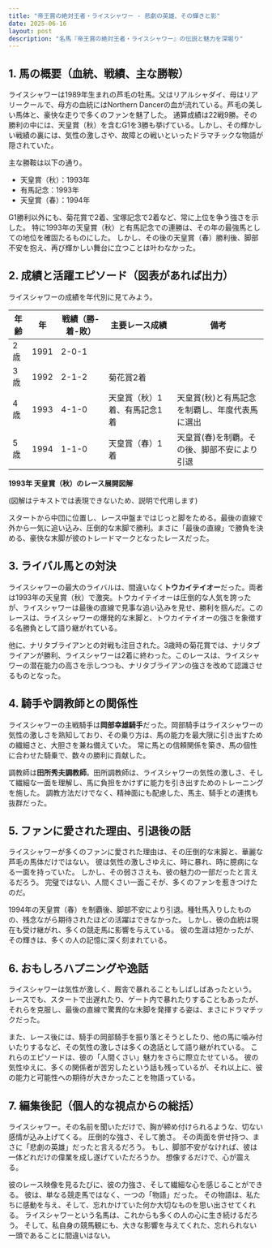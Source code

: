 ```yaml
---
title: "帝王賞の絶対王者・ライスシャワー - 悲劇の英雄、その輝きと影"
date: 2025-06-16
layout: post
description: "名馬『帝王賞の絶対王者・ライスシャワー』の伝説と魅力を深堀り"
---
```


## 1. 馬の概要（血統、戦績、主な勝鞍）

ライスシャワーは1989年生まれの芦毛の牡馬。父はリアルシャダイ、母はリアリークールで、母方の血統にはNorthern Dancerの血が流れている。芦毛の美しい馬体と、豪快な走りで多くのファンを魅了した。  通算成績は22戦9勝。その勝利の中には、天皇賞（秋）を含むG1を3勝も挙げている。しかし、その輝かしい戦績の裏には、気性の激しさや、故障との戦いといったドラマチックな物語が隠されていた。

主な勝鞍は以下の通り。

* 天皇賞（秋）：1993年
* 有馬記念：1993年
* 天皇賞（春）：1994年

G1勝利以外にも、菊花賞で2着、宝塚記念で2着など、常に上位を争う強さを示した。  特に1993年の天皇賞（秋）と有馬記念での連勝は、その年の最強馬としての地位を確固たるものにした。  しかし、その後の天皇賞（春）勝利後、脚部不安を抱え、再び輝かしい舞台に立つことは叶わなかった。


## 2. 成績と活躍エピソード（図表があれば出力）

ライスシャワーの成績を年代別に見てみよう。

| 年齢 | 年 | 戦績（勝-着-敗） | 主要レース成績 | 備考 |
|---|---|---|---|---|
| 2歳 | 1991 | 2-0-1 |  |  |
| 3歳 | 1992 | 2-1-2 | 菊花賞2着 |  |
| 4歳 | 1993 | 4-1-0 | 天皇賞（秋）1着、有馬記念1着 | 天皇賞(秋)と有馬記念を制覇し、年度代表馬に選出 |
| 5歳 | 1994 | 1-1-0 | 天皇賞（春）1着 | 天皇賞(春)を制覇。その後、脚部不安により引退 |


**1993年 天皇賞（秋）のレース展開図解**

(図解はテキストでは表現できないため、説明で代用します)

スタートから中団に位置し、レース中盤まではじっと脚をためる。最後の直線で外から一気に追い込み、圧倒的な末脚で勝利。まさに「最後の直線」で勝負を決める、豪快な末脚が彼のトレードマークとなったレースだった。


## 3. ライバル馬との対決

ライスシャワーの最大のライバルは、間違いなく**トウカイテイオー**だった。両者は1993年の天皇賞（秋）で激突。トウカイテイオーは圧倒的な人気を誇ったが、ライスシャワーは最後の直線で見事な追い込みを見せ、勝利を掴んだ。このレースは、ライスシャワーの爆発的な末脚と、トウカイテイオーの強さを象徴する名勝負として語り継がれている。

他に、ナリタブライアンとの対戦も注目された。3歳時の菊花賞では、ナリタブライアンが勝利、ライスシャワーは2着に終わった。このレースは、ライスシャワーの潜在能力の高さを示しつつも、ナリタブライアンの強さを改めて認識させるものとなった。


## 4. 騎手や調教師との関係性

ライスシャワーの主戦騎手は**岡部幸雄騎手**だった。岡部騎手はライスシャワーの気性の激しさを熟知しており、その乗り方は、馬の能力を最大限に引き出すための繊細さと、大胆さを兼ね備えていた。  常に馬との信頼関係を築き、馬の個性に合わせた騎乗で、数々の勝利に貢献した。

調教師は**田所秀夫調教師**。田所調教師は、ライスシャワーの気性の激しさ、そして繊細な一面を理解し、馬に負担をかけずに能力を引き出すためのトレーニングを施した。  調教方法だけでなく、精神面にも配慮した、馬主、騎手との連携も抜群だった。


## 5. ファンに愛された理由、引退後の話

ライスシャワーが多くのファンに愛された理由は、その圧倒的な末脚と、華麗な芦毛の馬体だけではない。  彼は気性の激しさゆえに、時に暴れ、時に臆病になる一面を持っていた。  しかし、その弱ささえも、彼の魅力の一部だったと言えるだろう。  完璧ではない、人間くさい一面こそが、多くのファンを惹きつけたのだ。

1994年の天皇賞（春）を制覇後、脚部不安により引退。種牡馬入りしたものの、残念ながら期待されたほどの活躍はできなかった。  しかし、彼の血統は現在も受け継がれ、多くの競走馬に影響を与えている。  彼の生涯は短かったが、その輝きは、多くの人の記憶に深く刻まれている。


## 6. おもしろハプニングや逸話

ライスシャワーは気性が激しく、厩舎で暴れることもしばしばあったという。  レースでも、スタートで出遅れたり、ゲート内で暴れたりすることもあったが、それらを克服し、最後の直線で驚異的な末脚を発揮する姿は、まさにドラマチックだった。

また、レース後には、騎手の岡部騎手を振り落とそうとしたり、他の馬に噛み付いたりするなど、その気性の激しさは多くの逸話として語り継がれている。  これらのエピソードは、彼の「人間くさい」魅力をさらに際立たせている。  彼の気性ゆえに、多くの関係者が苦労したという話も残っているが、それ以上に、彼の能力と可能性への期待が大きかったことを物語っている。


## 7. 編集後記（個人的な視点からの総括）

ライスシャワー。その名前を聞いただけで、胸が締め付けられるような、切ない感情が込み上げてくる。  圧倒的な強さ、そして脆さ。  その両面を併せ持つ、まさに「悲劇の英雄」だったと言えるだろう。  もし、脚部不安がなければ、彼は一体どれだけの偉業を成し遂げていただろうか。  想像するだけで、心が震える。

彼のレース映像を見るたびに、彼の力強さ、そして繊細な心を感じることができる。  彼は、単なる競走馬ではなく、一つの「物語」だった。  その物語は、私たちに感動を与え、そして、忘れかけていた何か大切なものを思い出させてくれる。  ライスシャワーという名馬は、これからも多くの人の心に生き続けるだろう。  そして、私自身の競馬観にも、大きな影響を与えてくれた、忘れられない一頭であることに間違いはない。

